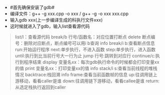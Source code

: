 * #首先确保安装了gdb#
* 编译文件：g++ -g xxx.cpp -o xxx / g++ -g -o xxx xxx.cpp
* 输入gdb xxx(上一步编译生成的科执行文件xxx)
* 这时候就进入了gdb，输入list查看源代码

> list/l：查看源代码
> break/b 行号/函数名：对应位置打断点
> delete 断点编号：删除对应断点，断点编号可以用i b查询
> info break/i b:查看断点信息
> run:开始运行程序
> next:单步执行，不进入函数
> step:单步执行，进入函数
> until:执行到比当前行号大一行为止
> jump 行号:跳转到对应行
> continue/c:执行到程序结束
> display 变量名xx：每次gdb执行命令的时候都会打印变量xx的值
> print 变量名xx：打印变量xx的值
> info stack/i s:查看当前线程的堆栈情况
> backtrace:栈回溯
> info frame:查看当前函数帧的信息
> up:往调用链上游移动，看看caller是谁
> down:往调用链下游移动，看看callee是谁
> return:从选定栈执行返回到caller
